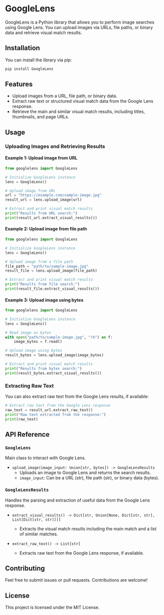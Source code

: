 # GoogleLens

GoogleLens is a Python library that allows you to perform image searches using Google Lens. You can upload images via URLs, file paths, or binary data and retrieve visual match results.

## Installation

You can install the library via pip:

```bash
pip install GoogleLens
```

## Features

- Upload images from a URL, file path, or binary data.
- Extract raw text or structured visual match data from the Google Lens response.
- Retrieve the main and similar visual match results, including titles, thumbnails, and page URLs.

## Usage

### Uploading Images and Retrieving Results

#### Example 1: Upload image from URL

```python
from googlelens import GoogleLens

# Initialize GoogleLens instance
lens = GoogleLens()

# Upload image from URL
url = "https://example.com/sample-image.jpg"
result_url = lens.upload_image(url)

# Extract and print visual match results
print("Results from URL search:")
print(result_url.extract_visual_results())
```

#### Example 2: Upload image from file path

```python
from googlelens import GoogleLens

# Initialize GoogleLens instance
lens = GoogleLens()

# Upload image from a file path
file_path = "path/to/sample-image.jpg"
result_file = lens.upload_image(file_path)

# Extract and print visual match results
print("Results from file search:")
print(result_file.extract_visual_results())
```

#### Example 3: Upload image using bytes

```python
from googlelens import GoogleLens

# Initialize GoogleLens instance
lens = GoogleLens()

# Read image as bytes
with open("path/to/sample-image.jpg", "rb") as f:
    image_bytes = f.read()

# Upload image using bytes
result_bytes = lens.upload_image(image_bytes)

# Extract and print visual match results
print("Results from bytes search:")
print(result_bytes.extract_visual_results())
```

### Extracting Raw Text

You can also extract raw text from the Google Lens results, if available:

```python
# Extract raw text from the Google Lens response
raw_text = result_url.extract_raw_text()
print("Raw text extracted from the response:")
print(raw_text)
```

## API Reference

### `GoogleLens`

Main class to interact with Google Lens.

- `upload_image(image_input: Union[str, bytes]) -> GoogleLensResults`
  - Uploads an image to Google Lens and returns the search results.
  - `image_input`: Can be a URL (str), file path (str), or binary data (bytes).
  
### `GoogleLensResults`

Handles the parsing and extraction of useful data from the Google Lens response.

- `extract_visual_results() -> Dict[str, Union[None, Dict[str, str], List[Dict[str, str]]]]`
  - Extracts the visual match results including the main match and a list of similar matches.
  
- `extract_raw_text() -> List[str]`
  - Extracts raw text from the Google Lens response, if available.

## Contributing

Feel free to submit issues or pull requests. Contributions are welcome!

## License

This project is licensed under the MIT License.
